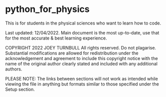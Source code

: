 # python_for_physics
This is for students in the physical sciences who want to learn how to code.

Last updated: 12/04/2022. Main document is the most up-to-date, use that for the most accurate & best learning experience.

COPYRIGHT 2022 JOEY TURNBULL
All rights reserved. Do not plagarise. Substantial modifications are allowed for redistribution under the acknowledgement and agreement to include this copyright notice
with the name of the original author clearly stated and included with any additional authors.

PLEASE NOTE:
The links between sections will not work as intended while viewing the file in anything but formats similar to those specified under the Setup section. 
